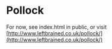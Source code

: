 # Pollock

For now, see index.html in public, or visit [http://www.leftbrained.co.uk/pollock/](http://www.leftbrained.co.uk/pollock/)